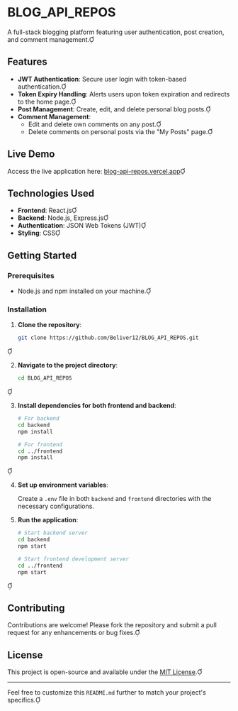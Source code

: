 # BLOG_API_REPOS

A full-stack blogging platform featuring user authentication, post creation, and comment management.

## Features

- **JWT Authentication**: Secure user login with token-based authentication.
- **Token Expiry Handling**: Alerts users upon token expiration and redirects to the home page.
- **Post Management**: Create, edit, and delete personal blog posts.
- **Comment Management**:
  - Edit and delete own comments on any post.
  - Delete comments on personal posts via the "My Posts" page.

## Live Demo

Access the live application here: [blog-api-repos.vercel.app](https://blog-api-repos.vercel.app)

## Technologies Used

- **Frontend**: React.js
- **Backend**: Node.js, Express.js
- **Authentication**: JSON Web Tokens (JWT)
- **Styling**: CSS

## Getting Started

### Prerequisites

- Node.js and npm installed on your machine.

### Installation

1. **Clone the repository**:

   ```bash
   git clone https://github.com/Beliver12/BLOG_API_REPOS.git
   ```


2. **Navigate to the project directory**:

   ```bash
   cd BLOG_API_REPOS
   ```


3. **Install dependencies for both frontend and backend**:

   ```bash
   # For backend
   cd backend
   npm install

   # For frontend
   cd ../frontend
   npm install
   ```


4. **Set up environment variables**:

   Create a `.env` file in both `backend` and `frontend` directories with the necessary configurations.

5. **Run the application**:

   ```bash
   # Start backend server
   cd backend
   npm start

   # Start frontend development server
   cd ../frontend
   npm start
   ```


## Contributing

Contributions are welcome! Please fork the repository and submit a pull request for any enhancements or bug fixes.

## License

This project is open-source and available under the [MIT License](LICENSE).

---

Feel free to customize this `README.md` further to match your project's specifics. 
